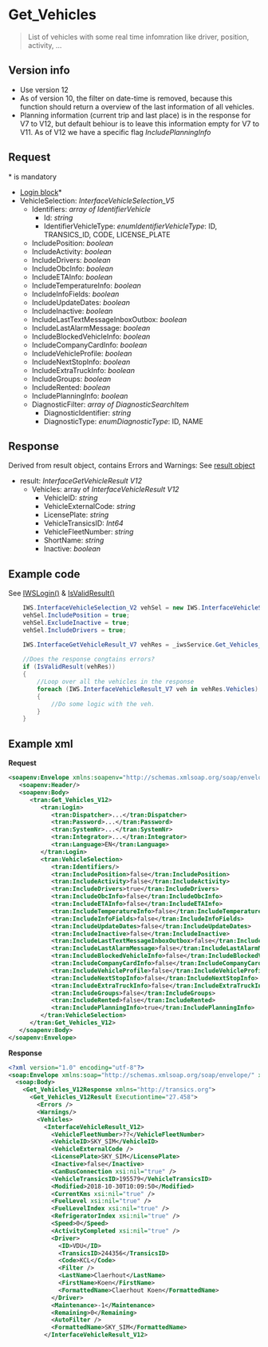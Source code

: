 <!-- docs/op/Get_Vehicles.md -->
# Get_Vehicles

> List of vehicles with some real time infomration like driver, position, activity, ...

## Version info
- Use version 12
- As of version 10, the filter on date-time is removed, because this function should return a overview of the last information of all vehicles. 
- Planning information (current trip and last place) is in the response for V7 to V12, but default behiour is to leave this information empty for V7 to V11. As of V12 we have a specific flag *IncludePlanningInfo*

## Request
\* is mandatory

- [Login block](/TxTangoD/docs/details/loginblock.md)*
- VehicleSelection: _InterfaceVehicleSelection\_V5_
	- Identifiers: _array of IdentifierVehicle_
		- Id: _string_
		- IdentifierVehicleType: _enumIdentifierVehicleType_: ID, TRANSICS\_ID, CODE, LICENSE\_PLATE
	- IncludePosition: _boolean_
	- IncludeActivity: _boolean_
	- IncludeDrivers: _boolean_
	- IncludeObcInfo: _boolean_
	- IncludeETAInfo: _boolean_
	- IncludeTemperatureInfo: _boolean_
	- IncludeInfoFields: _boolean_
	- IncludeUpdateDates: _boolean_
	- IncludeInactive: _boolean_
	- IncludeLastTextMessageInboxOutbox: _boolean_
	- IncludeLastAlarmMessage: _boolean_
	- IncludeBlockedVehicleInfo: _boolean_
	- IncludeCompanyCardInfo: _boolean_
	- IncludeVehicleProfile: _boolean_
	- IncludeNextStopInfo: _boolean_
	- IncludeExtraTruckInfo: _boolean_
	- IncludeGroups: _boolean_
	- IncludeRented: _boolean_
	- IncludePlanningInfo: _boolean_
	- DiagnosticFilter: _array of DiagnosticSearchItem_
		- DiagnosticIdentifier: _string_
		- DiagnosticType: _enumDiagnosticType_: ID, NAME

## Response
Derived from result object, contains Errors and Warnings: See [result object](/details/resultobject.md)
- result: _InterfaceGetVehicleResult V12_
	- Vehicles: array of _InterfaceVehicleResult V12_
		- VehicleID: _string_
		- VehicleExternalCode: _string_
		- LicensePlate: _string_
		- VehicleTransicsID: _Int64_
		- VehicleFleetNumber: _string_
		- ShortName: _string_
		- Inactive: _boolean_

## Example code
See [IWSLogin()](/samplecode/iwslogin) & [IsValidResult()](/samplecode/isvalidresult)

```csharp
	IWS.InterfaceVehicleSelection_V2 vehSel = new IWS.InterfaceVehicleSelection_V2();
	vehSel.IncludePosition = true;
	vehSel.ExcludeInactive = true;
	vehSel.IncludeDrivers = true;

	IWS.InterfaceGetVehicleResult_V7 vehRes = _iwsService.Get_Vehicles_V7(IWSLogin(), vehSel);
	
	//Does the response congtains errors?
	if (IsValidResult(vehRes))
	{
		//Loop over all the vehicles in the response
		foreach (IWS.InterfaceVehicleResult_V7 veh in vehRes.Vehicles)
        {
			//Do some logic with the veh.
		}
	}
```

## Example xml
**Request**
```XML
<soapenv:Envelope xmlns:soapenv="http://schemas.xmlsoap.org/soap/envelope/" xmlns:tran="http://transics.org">
   <soapenv:Header/>
   <soapenv:Body>
      <tran:Get_Vehicles_V12>
         <tran:Login>
            <tran:Dispatcher>...</tran:Dispatcher>
            <tran:Password>...</tran:Password>
            <tran:SystemNr>...</tran:SystemNr>
            <tran:Integrator>...</tran:Integrator>
            <tran:Language>EN</tran:Language>
         </tran:Login>
         <tran:VehicleSelection>
         	<tran:Identifiers/>
            <tran:IncludePosition>false</tran:IncludePosition>
            <tran:IncludeActivity>false</tran:IncludeActivity>
            <tran:IncludeDrivers>true</tran:IncludeDrivers>
            <tran:IncludeObcInfo>false</tran:IncludeObcInfo>
            <tran:IncludeETAInfo>false</tran:IncludeETAInfo>
            <tran:IncludeTemperatureInfo>false</tran:IncludeTemperatureInfo>
            <tran:IncludeInfoFields>false</tran:IncludeInfoFields>
            <tran:IncludeUpdateDates>false</tran:IncludeUpdateDates>
            <tran:IncludeInactive>false</tran:IncludeInactive>
            <tran:IncludeLastTextMessageInboxOutbox>false</tran:IncludeLastTextMessageInboxOutbox>
            <tran:IncludeLastAlarmMessage>false</tran:IncludeLastAlarmMessage>
            <tran:IncludeBlockedVehicleInfo>false</tran:IncludeBlockedVehicleInfo>
            <tran:IncludeCompanyCardInfo>false</tran:IncludeCompanyCardInfo>
            <tran:IncludeVehicleProfile>false</tran:IncludeVehicleProfile>
            <tran:IncludeNextStopInfo>false</tran:IncludeNextStopInfo>
            <tran:IncludeExtraTruckInfo>false</tran:IncludeExtraTruckInfo>
            <tran:IncludeGroups>false</tran:IncludeGroups>
            <tran:IncludeRented>false</tran:IncludeRented>
            <tran:IncludePlanningInfo>true</tran:IncludePlanningInfo>
         </tran:VehicleSelection>
      </tran:Get_Vehicles_V12>
   </soapenv:Body>
</soapenv:Envelope>
```

**Response**
```XML
<?xml version="1.0" encoding="utf-8"?>
<soap:Envelope xmlns:soap="http://schemas.xmlsoap.org/soap/envelope/" xmlns:xsi="http://www.w3.org/2001/XMLSchema-instance" xmlns:xsd="http://www.w3.org/2001/XMLSchema">
  <soap:Body>
    <Get_Vehicles_V12Response xmlns="http://transics.org">
      <Get_Vehicles_V12Result Executiontime="27.458">
        <Errors />
        <Warnings/>
        <Vehicles>
          <InterfaceVehicleResult_V12>
            <VehicleFleetNumber>??</VehicleFleetNumber>
            <VehicleID>SKY_SIM</VehicleID>
            <VehicleExternalCode />
            <LicensePlate>SKY_SIM</LicensePlate>
            <Inactive>false</Inactive>
            <CanBusConnection xsi:nil="true" />
            <VehicleTransicsID>195579</VehicleTransicsID>
            <Modified>2018-10-30T10:09:50</Modified>
            <CurrentKms xsi:nil="true" />
            <FuelLevel xsi:nil="true" />
            <FuelLevelIndex xsi:nil="true" />
            <RefrigeratorIndex xsi:nil="true" />
            <Speed>0</Speed>
            <ActivityCompleted xsi:nil="true" />
            <Driver>
              <ID>VDU</ID>
              <TransicsID>244356</TransicsID>
              <Code>KCL</Code>
              <Filter />
              <LastName>Claerhout</LastName>
              <FirstName>Koen</FirstName>
              <FormattedName>Claerhout Koen</FormattedName>
            </Driver>
            <Maintenance>-1</Maintenance>
            <Remaining>0</Remaining>
            <AutoFilter />
            <FormattedName>SKY_SIM</FormattedName>
          </InterfaceVehicleResult_V12>

```
